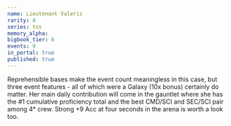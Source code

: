 ```yaml
---
name: Lieutenant Valeris
rarity: 4
series: tos
memory_alpha:
bigbook_tier: 6
events: 9
in_portal: true
published: true
---
```


Reprehensible bases make the event count meaningless in this case, but three event features - all of which were a Galaxy (10x bonus) certainly do matter. Her main daily contribution will come in the gauntlet where she has the #1 cumulative proficiency total and the best CMD/SCI and SEC/SCI pair among 4* crew. Strong +9 Acc at four seconds in the arena is worth a look too.
